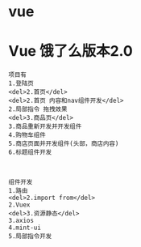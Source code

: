 # vue

<h1>Vue 饿了么版本2.0</h1>

	项目有
	1.登陆页
	<del>2.首页</del>
	<del>2.首页 内容和nav组件开发</del>
	2.局部指令 拖拽效果
	<del>3.商品页</del>
	3.商品重新开发并开发组件
	4.购物车组件
	5.商店页面并开发组件(头部，商店内容)
	6.标题组件开发



	组件开发
	1.路由
	<del>2.import from</del>
	2.Vuex
	<del>3.资源静态</del>
	3.axios
	4.mint-ui
	5.局部指令开发
